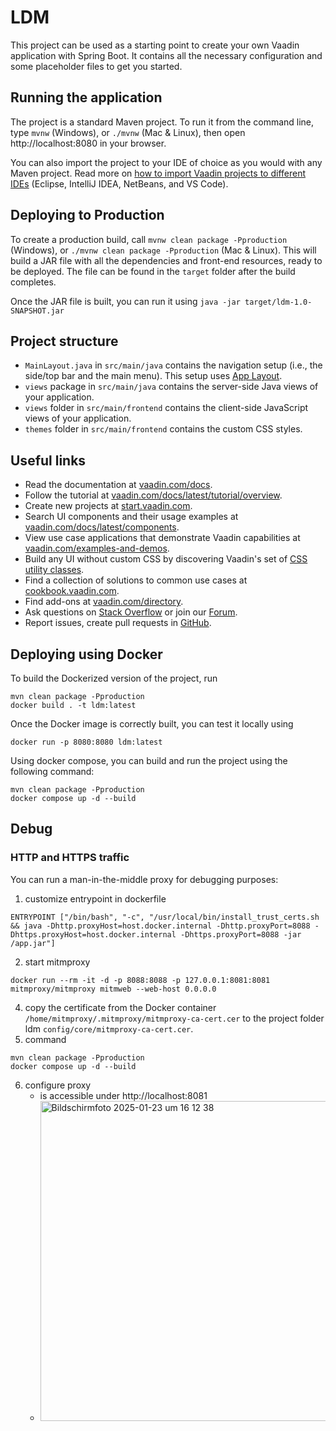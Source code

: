 # LDM

This project can be used as a starting point to create your own Vaadin application with Spring Boot.
It contains all the necessary configuration and some placeholder files to get you started.

## Running the application

The project is a standard Maven project. To run it from the command line,
type `mvnw` (Windows), or `./mvnw` (Mac & Linux), then open
http://localhost:8080 in your browser.

You can also import the project to your IDE of choice as you would with any
Maven project. Read more on [how to import Vaadin projects to different IDEs](https://vaadin.com/docs/latest/guide/step-by-step/importing) (Eclipse, IntelliJ IDEA, NetBeans, and VS Code).

## Deploying to Production

To create a production build, call `mvnw clean package -Pproduction` (Windows),
or `./mvnw clean package -Pproduction` (Mac & Linux).
This will build a JAR file with all the dependencies and front-end resources,
ready to be deployed. The file can be found in the `target` folder after the build completes.

Once the JAR file is built, you can run it using
`java -jar target/ldm-1.0-SNAPSHOT.jar`

## Project structure

- `MainLayout.java` in `src/main/java` contains the navigation setup (i.e., the
  side/top bar and the main menu). This setup uses
  [App Layout](https://vaadin.com/docs/components/app-layout).
- `views` package in `src/main/java` contains the server-side Java views of your application.
- `views` folder in `src/main/frontend` contains the client-side JavaScript views of your application.
- `themes` folder in `src/main/frontend` contains the custom CSS styles.

## Useful links

- Read the documentation at [vaadin.com/docs](https://vaadin.com/docs).
- Follow the tutorial at [vaadin.com/docs/latest/tutorial/overview](https://vaadin.com/docs/latest/tutorial/overview).
- Create new projects at [start.vaadin.com](https://start.vaadin.com/).
- Search UI components and their usage examples at [vaadin.com/docs/latest/components](https://vaadin.com/docs/latest/components).
- View use case applications that demonstrate Vaadin capabilities at [vaadin.com/examples-and-demos](https://vaadin.com/examples-and-demos).
- Build any UI without custom CSS by discovering Vaadin's set of [CSS utility classes](https://vaadin.com/docs/styling/lumo/utility-classes). 
- Find a collection of solutions to common use cases at [cookbook.vaadin.com](https://cookbook.vaadin.com/).
- Find add-ons at [vaadin.com/directory](https://vaadin.com/directory).
- Ask questions on [Stack Overflow](https://stackoverflow.com/questions/tagged/vaadin) or join our [Forum](https://vaadin.com/forum).
- Report issues, create pull requests in [GitHub](https://github.com/vaadin).


## Deploying using Docker

To build the Dockerized version of the project, run

```
mvn clean package -Pproduction
docker build . -t ldm:latest
```

Once the Docker image is correctly built, you can test it locally using

```
docker run -p 8080:8080 ldm:latest
```

Using docker compose, you can build and run the project using the following command:
```
mvn clean package -Pproduction
docker compose up -d --build
```

## Debug
### HTTP and HTTPS traffic
You can run a man-in-the-middle proxy for debugging purposes:
1. customize entrypoint in dockerfile
```
ENTRYPOINT ["/bin/bash", "-c", "/usr/local/bin/install_trust_certs.sh && java -Dhttp.proxyHost=host.docker.internal -Dhttp.proxyPort=8088 -Dhttps.proxyHost=host.docker.internal -Dhttps.proxyPort=8088 -jar /app.jar"]
```
2. start mitmproxy
```
docker run --rm -it -d -p 8088:8088 -p 127.0.0.1:8081:8081 mitmproxy/mitmproxy mitmweb --web-host 0.0.0.0
```
4. copy the certificate from the Docker container ```/home/mitmproxy/.mitmproxy/mitmproxy-ca-cert.cer``` to the project folder ldm ```config/core/mitmproxy-ca-cert.cer```.
5. command 
```
mvn clean package -Pproduction
docker compose up -d --build
```
6. configure proxy
   - is accessible under http://localhost:8081
   - <img width="512" alt="Bildschirmfoto 2025-01-23 um 16 12 38" src="https://github.com/user-attachments/assets/ee292ca2-02eb-4860-b158-765ed97c0fb5" />


